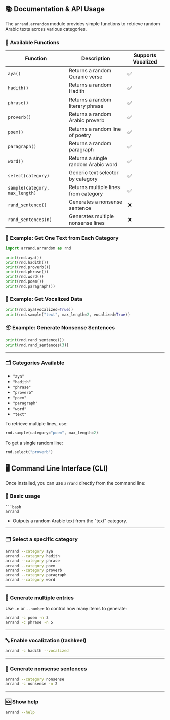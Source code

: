 ## 📚 Documentation & API Usage

The `arrand.arrandom` module provides simple functions to retrieve random Arabic texts across various categories.

### 🧠 Available Functions

| Function                       | Description                          | Supports Vocalized |
| ------------------------------ | ------------------------------------ | ------------------ |
| `aya()`                        | Returns a random Quranic verse       | ✅                  |
| `hadith()`                     | Returns a random Hadith              | ✅                  |
| `phrase()`                     | Returns a random literary phrase     | ✅                  |
| `proverb()`                    | Returns a random Arabic proverb      | ✅                  |
| `poem()`                       | Returns a random line of poetry      | ✅                  |
| `paragraph()`                  | Returns a random paragraph           | ✅                  |
| `word()`                       | Returns a single random Arabic word  | ✅                  |
| `select(category)`             | Generic text selector by category    | ✅                  |
| `sample(category, max_length)` | Returns multiple lines from category | ✅                  |
| `rand_sentence()`              | Generates a nonsense sentence        | ❌                  |
| `rand_sentences(n)`            | Generates multiple nonsense lines    | ❌                  |



### 🔎 Example: Get One Text from Each Category

```python
import arrand.arrandom as rnd

print(rnd.aya())
print(rnd.hadith())
print(rnd.proverb())
print(rnd.phrase())
print(rnd.word())
print(rnd.poem())
print(rnd.paragraph())
```

### 🔄 Example: Get Vocalized Data

```python
print(rnd.aya(vocalized=True))
print(rnd.sample("text", max_length=2, vocalized=True))
```

### 📦 Example: Generate Nonsense Sentences

```python
print(rnd.rand_sentence())
print(rnd.rand_sentences(3))
```

------

### 🗂️ Categories Available

- `"aya"`
- `"hadith"`
- `"phrase"`
- `"proverb"`
- `"poem"`
- `"paragraph"`
- `"word"`
- `"text"`

To retrieve multiple lines, use:

```python
rnd.sample(category="poem", max_length=2)
```

To get a single random line:

```python
rnd.select("proverb")
```



## 🖥️ Command Line Interface (CLI)

Once installed, you can use `arrand` directly from the command line:

### 🔧 Basic usage

~~~shell
```bash
arrand
~~~



* Outputs a random Arabic text from the "text" category.

------

### 🗂️ Select a specific category

```bash
arrand --category aya
arrand --category hadith
arrand --category phrase
arrand --category poem
arrand --category proverb
arrand --category paragraph
arrand --category word
```

------

### 🔢 Generate multiple entries

Use `-n` or `--number` to control how many items to generate:

```bash
arrand -c poem -n 3
arrand -c phrase -n 5
```

------

### 🔤 Enable vocalization (tashkeel)

```bash
arrand -c hadith --vocalized
```

------

### 🤪 Generate nonsense sentences

```bash
arrand --category nonsense
arrand -c nonsense -n 2
```

------

### 🆘 Show help

```bash
arrand --help
```


